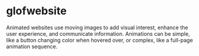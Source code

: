 # glofwebsite
Animated websites use moving images to add visual interest, enhance the user experience, and communicate information. Animations can be simple, like a button changing color when hovered over, or complex, like a full-page animation sequence. 
